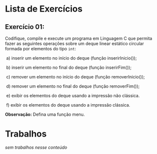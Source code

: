 # Lista de Exercícios

## Exercício 01:

Codifique, compile e execute um programa em Linguagem C que permita fazer as seguintes operações sobre um deque linear estático circular formada por elementos do tipo `int`:

​		a) inserir um elemento no início do deque (função inserirInicio()); 

​		b) inserir um elemento no final do deque (função inserirFim());

​		c) remover um elemento no início do deque (função removerInicio());

​		d) remover um elemento no final do deque (função removerFim());

​		e) exibir os elementos do deque usando a impressão não clássica.

​		f) exibir os elementos do deque usando a impressão clássica.

**Observação:** Defina uma função menu.

# Trabalhos

*sem trabalhos nesse conteúdo*
